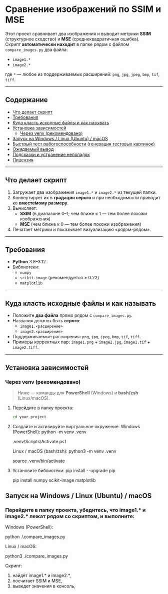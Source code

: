 # Сравнение изображений по SSIM и MSE

Этот проект сравнивает два изображения и выводит метрики **SSIM** (структурное сходство) и **MSE** (среднеквадратичная ошибка).  
Скрипт **автоматически находит** в папке рядом с файлом `compare_images.py` два файла:

- `image1.*`
- `image2.*`

где `*` — любое из поддерживаемых расширений: `png`, `jpg`, `jpeg`, `bmp`, `tif`, `tiff`.

---

## Содержание

- [Что делает скрипт](#что-делает-скрипт)
- [Требования](#требования)
- [Куда класть исходные файлы и как называть](#куда-класть-исходные-файлы-и-как-называть)
- [Установка зависимостей](#установка-зависимостей)
  - [Через venv (рекомендовано)](#через-venv-рекомендовано)
- [Запуск на Windows / Linux (Ubuntu) / macOS](#запуск-на-windows--linux-ubuntu--macos)
- [Быстрый тест работоспособности (генерация тестовых картинок)](#быстрый-тест-работоспособности-генерация-тестовых-картинок)
- [Ожидаемый вывод](#ожидаемый-вывод)
- [Подсказки и устранение неполадок](#подсказки-и-устранение-неполадок)
- [Лицензия](#лицензия)

---

## Что делает скрипт

1. Загружает два изображения `image1.*` и `image2.*` из текущей папки.
2. Конвертирует их в **градации серого** и при необходимости приводит ко **вместе́мому размеру**.
3. Вычисляет:
   - **SSIM** (в диапазоне 0–1; чем ближе к 1 — тем более похожи изображения)
   - **MSE** (чем ближе к 0 — тем более похожи изображения)
4. Печатает метрики и показывает визуализацию «рядом-рядом».

---

## Требования

- **Python** 3.8–3.12
- Библиотеки:
  - `numpy`
  - `scikit-image` (рекомендуется ≥ 0.22)
  - `matplotlib`

---

## Куда класть исходные файлы и как называть

- Положите **два файла** прямо рядом с `compare_images.py`.
- Названия должны быть **строго**:
  - `image1.<расширение>`
  - `image2.<расширение>`
- Поддерживаемые расширения: `png`, `jpg`, `jpeg`, `bmp`, `tif`, `tiff`.
- Примеры корректных пар: `image1.png` + `image2.jpg`, `image1.tif` + `image2.tiff`.

---

## Установка зависимостей

### Через venv (рекомендовано)

> Ниже — команды для **PowerShell** (Windows) и **bash/zsh** (Linux/macOS).

1. Перейдите в папку проекта:
   ```bash
   cd your_project
   
2. Создайте и активируйте виртуальное окружение:
   Windows (PowerShell):
   python -m venv .venv
   
   .venv\Scripts\Activate.ps1

   Linux / macOS (bash/zsh):
   python3 -m venv .venv
   
   source .venv/bin/activate

4. Установите библиотеки:
   pip install --upgrade pip
   
   pip install numpy scikit-image matplotlib


## Запуск на Windows / Linux (Ubuntu) / macOS


### Перейдите в папку проекта, убедитесь, что image1.* и image2.* лежат рядом со скриптом, и выполните:

Windows (PowerShell): 

python .\compare_images.py

Linux / macOS: 

python3 ./compare_images.py

Скрипт:

1. найдёт image1.* и image2.*,
2. посчитает SSIM и MSE,
3. выведет значения в консоль,
